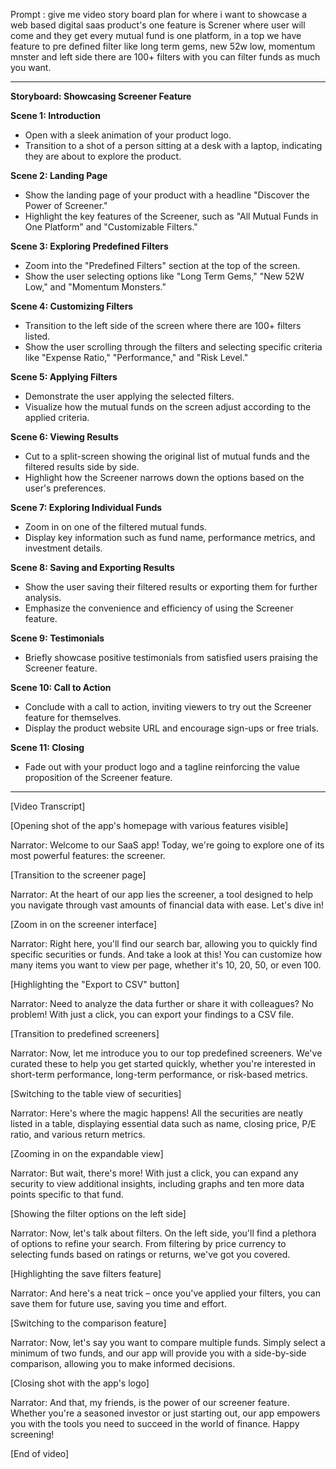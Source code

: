 

Prompt : give me video story board plan for where i want to showcase a web based digital saas product's one feature is Screner 
where user will come and they get every mutual fund is one platform, in a top we have feature to pre defined filter like long term gems, new 52w low, momentum mnster and left side there are 100+ filters with you can filter funds as much you want.

---

**Storyboard: Showcasing Screener Feature**

**Scene 1: Introduction**

- Open with a sleek animation of your product logo.
- Transition to a shot of a person sitting at a desk with a laptop, indicating they are about to explore the product.

**Scene 2: Landing Page**

- Show the landing page of your product with a headline "Discover the Power of Screener."
- Highlight the key features of the Screener, such as "All Mutual Funds in One Platform" and "Customizable Filters."

**Scene 3: Exploring Predefined Filters**

- Zoom into the "Predefined Filters" section at the top of the screen.
- Show the user selecting options like "Long Term Gems," "New 52W Low," and "Momentum Monsters."

**Scene 4: Customizing Filters**

- Transition to the left side of the screen where there are 100+ filters listed.
- Show the user scrolling through the filters and selecting specific criteria like "Expense Ratio," "Performance," and "Risk Level."

**Scene 5: Applying Filters**

- Demonstrate the user applying the selected filters.
- Visualize how the mutual funds on the screen adjust according to the applied criteria.

**Scene 6: Viewing Results**

- Cut to a split-screen showing the original list of mutual funds and the filtered results side by side.
- Highlight how the Screener narrows down the options based on the user's preferences.

**Scene 7: Exploring Individual Funds**

- Zoom in on one of the filtered mutual funds.
- Display key information such as fund name, performance metrics, and investment details.

**Scene 8: Saving and Exporting Results**

- Show the user saving their filtered results or exporting them for further analysis.
- Emphasize the convenience and efficiency of using the Screener feature.

**Scene 9: Testimonials**

- Briefly showcase positive testimonials from satisfied users praising the Screener feature.

**Scene 10: Call to Action**

- Conclude with a call to action, inviting viewers to try out the Screener feature for themselves.
- Display the product website URL and encourage sign-ups or free trials.

**Scene 11: Closing**

- Fade out with your product logo and a tagline reinforcing the value proposition of the Screener feature.

---


[Video Transcript]

[Opening shot of the app's homepage with various features visible]

Narrator: Welcome to our SaaS app! Today, we're going to explore one of its most powerful features: the screener. 

[Transition to the screener page]

Narrator: At the heart of our app lies the screener, a tool designed to help you navigate through vast amounts of financial data with ease. Let's dive in!

[Zoom in on the screener interface]

Narrator: Right here, you'll find our search bar, allowing you to quickly find specific securities or funds. And take a look at this! You can customize how many items you want to view per page, whether it's 10, 20, 50, or even 100.

[Highlighting the "Export to CSV" button]

Narrator: Need to analyze the data further or share it with colleagues? No problem! With just a click, you can export your findings to a CSV file.

[Transition to predefined screeners]

Narrator: Now, let me introduce you to our top predefined screeners. We've curated these to help you get started quickly, whether you're interested in short-term performance, long-term performance, or risk-based metrics.

[Switching to the table view of securities]

Narrator: Here's where the magic happens! All the securities are neatly listed in a table, displaying essential data such as name, closing price, P/E ratio, and various return metrics.

[Zooming in on the expandable view]

Narrator: But wait, there's more! With just a click, you can expand any security to view additional insights, including graphs and ten more data points specific to that fund.

[Showing the filter options on the left side]

Narrator: Now, let's talk about filters. On the left side, you'll find a plethora of options to refine your search. From filtering by price currency to selecting funds based on ratings or returns, we've got you covered.

[Highlighting the save filters feature]

Narrator: And here's a neat trick – once you've applied your filters, you can save them for future use, saving you time and effort.

[Switching to the comparison feature]

Narrator: Now, let's say you want to compare multiple funds. Simply select a minimum of two funds, and our app will provide you with a side-by-side comparison, allowing you to make informed decisions.

[Closing shot with the app's logo]

Narrator: And that, my friends, is the power of our screener feature. Whether you're a seasoned investor or just starting out, our app empowers you with the tools you need to succeed in the world of finance. Happy screening!

[End of video]